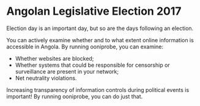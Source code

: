# Angolan Legislative Election 2017

Election day is an important day, but so are the days following an election.

You can actively examine whether and to what extent online information is accessible in Angola. By running ooniprobe, you can examine:

* Whether websites are blocked;
* Whether systems that could be responsible for censorship or surveillance are present in your network;
* Net neutrality violations.

Increasing transparency of information controls during political events is important! By running ooniprobe, you can do just that.
